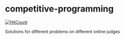 # competitive-programming

[![HitCount](http://hits.dwyl.io/septa97/competitive-programming.svg)](http://hits.dwyl.io/septa97/competitive-programming)

Solutions for different problems on different online judges

